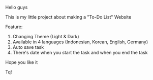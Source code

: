 Hello guys

This is my little project about making a "To-Do List" Website

Feature:
1. Changing Theme (Light & Dark)
2. Available in 4 languages (Indonesian, Korean, English, Germany)
3. Auto save task
4. There's date when you start the task and when you end the task

Hope you like it

Tq!
